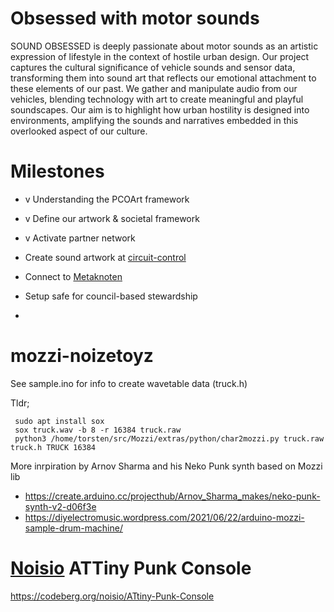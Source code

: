 # Obsessed with motor sounds

SOUND OBSESSED is deeply passionate about motor sounds as an artistic expression of lifestyle in the context of hostile urban design. Our project captures the cultural significance of vehicle sounds and sensor data, transforming them into sound art that reflects our emotional attachment to these elements of our past. We gather and manipulate audio from our vehicles, blending technology with art to create meaningful and playful soundscapes. Our aim is to highlight how urban hostility is designed into environments, amplifying the sounds and narratives embedded in this overlooked aspect of our culture.

# Milestones

- v Understanding the PCOArt framework
- v Define our artwork & societal framework
- v Activate partner network
- Create sound artwork at [circuit-control](https://www.circuit-control.de)
- Connect to [Metaknoten](https://www.metaknoten.net/)
- Setup safe for council-based stewardship

- 
# mozzi-noizetoyz

See sample.ino for info to create wavetable data (truck.h)

Tldr;

     sudo apt install sox
     sox truck.wav -b 8 -r 16384 truck.raw
     python3 /home/torsten/src/Mozzi/extras/python/char2mozzi.py truck.raw truck.h TRUCK 16384

More inrpiration by Arnov Sharma and his Neko Punk synth based on Mozzi
lib
- https://create.arduino.cc/projecthub/Arnov_Sharma_makes/neko-punk-synth-v2-d06f3e
- https://diyelectromusic.wordpress.com/2021/06/22/arduino-mozzi-sample-drum-machine/


# [Noisio](http://noisio.de) ATTiny Punk Console

https://codeberg.org/noisio/ATtiny-Punk-Console

